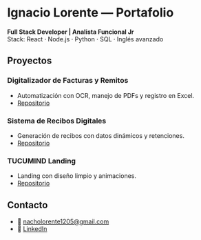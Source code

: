 # Ignacio Lorente — Portafolio
**Full Stack Developer | Analista Funcional Jr**  
Stack: React · Node.js · Python · SQL · Inglés avanzado

## Proyectos
### Digitalizador de Facturas y Remitos
- Automatización con OCR, manejo de PDFs y registro en Excel.
- [Repositorio](https://github.com/nacholorente/digitalizador-facturas)

### Sistema de Recibos Digitales
- Generación de recibos con datos dinámicos y retenciones.
- [Repositorio](https://github.com/nacholorente/recibos-digitales)

### TUCUMIND Landing
- Landing con diseño limpio y animaciones.
- [Repositorio](https://github.com/nacholorente/tucumind-landing)

## Contacto
- 📧 nacholorente1205@gmail.com  
- 🔗 [LinkedIn](www.linkedin.com/in/ramiro-ignacio-lorente-grignola-346058183)  
